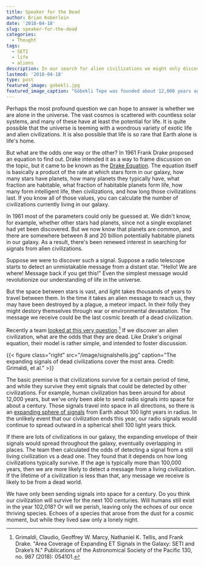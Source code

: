 ```yaml
---
title: Speaker for the Dead
author: Brian Koberlein
date: '2018-04-18'
slug: speaker-for-the-dead
categories:
  - Thought
tags:
  - SETI
  - life
  - aliens
description: In our search for alien civilizations we might only discover long dead worlds 
lastmod: '2018-04-18'
type: post
featured_image: gobekli.jpg
featured_image_caption: "Göbekli Tepe was founded about 12,000 years ago."
---
```


Perhaps the most profound question we can hope to answer is whether we are alone in the universe. The vast cosmos is scattered with countless solar systems, and many of these have at least the potential for life. It is quite possible that the universe is teeming with a wondrous variety of exotic life and alien civilizations. It is also possible that life is so rare that Earth alone is life's home.

But what are the odds one way or the other? In 1961 Frank Drake proposed an equation to find out. Drake intended it as a way to frame discussion on the topic, but it came to be known as the [Drake Equation](https://briankoberlein.com/2014/03/15/forever-alone/). The equation itself is basically a product of the rate at which stars form in our galaxy, how many stars have planets, how many planets they typically have, what fraction are habitable, what fraction of habitable planets form life, how many form intelligent life, then civilizations, and how long those civilizations last. If you know all of those values, you can calculate the number of civilizations currently living in our galaxy. 

In 1961 most of the parameters could only be guessed at. We didn't know, for example, whether other stars had planets, since not a single exoplanet had yet been discovered. But we now know that planets are common, and there are somewhere between 8 and 20 billion potentially habitable planets in our galaxy. As a result, there's been renewed interest in searching for signals from alien civilizations.

Suppose we were to discover such a signal. Suppose a radio telescope starts to detect an unmistakable message from a distant star. "Hello! We are where! Message back if you get this!" Even the simplest message would revolutionize our understanding of life in the universe. 

But the space between stars is vast, and light takes thousands of years to travel between them. In the time it takes an alien message to reach us, they may have been destroyed by a plague, a meteor impact. In their folly they might destory themselves through war or environmental devastation. The message we receive could be the last cosmic breath of a dead civilization. 

Recently a team [looked at this very question](https://arxiv.org/abs/1802.09399).[^1] If we discover an alien civilization, what are the odds that they are dead. Like Drake's original equation, their model is rather simple, and intended to foster discussion.

{{< figure class="right" src="/image/signalshells.jpg" caption="The expanding signals of dead civilizations cover the most area. Credit: Grimaldi, et al." >}}

The basic premise is that civilizations survive for a certain period of time, and while they survive they emit signals that could be detected by other civilizations. For example, human civilization has been around for about 12,000 years, but we've only been able to send radio signals into space for about a century. Those signals travel into space in all directions, so there is an [expanding sphere of signals](https://briankoberlein.com/2015/02/19/e-t-phone-home/) from Earth about 100 light years in radius. In the unlikely event that our civilization ends this year, our radio signals would continue to spread outward in a spherical shell 100 light years thick. 

If there are lots of civilizations in our galaxy, the expanding envelope of their signals would spread throughout the galaxy, eventually overlapping in places. The team then calculated the odds of detecting a signal from a still living civilization vs a dead one. They found that it depends on how long civilizations typically survive. If the age is typically more than 100,000 years, then we are more likely to detect a message from a living civilization. If the lifetime of a civilization is less than that, any message we receive is likely to be from a dead world.

We have only been sending signals into space for a century. Do you think our civilization will survive for the next 100 centuries. Will humans still exist in the year 102,018? Or will we perish, leaving only the echoes of our once thriving species. Echoes of a species that arose from the dust for a cosmic moment, but while they lived saw only a lonely night.


[^1]: Grimaldi, Claudio, Geoffrey W. Marcy, Nathaniel K. Tellis, and Frank Drake. "Area Coverage of Expanding ET Signals in the Galaxy: SETI and Drake’s N." Publications of the Astronomical Society of the Pacific 130, no. 987 (2018): 054101.